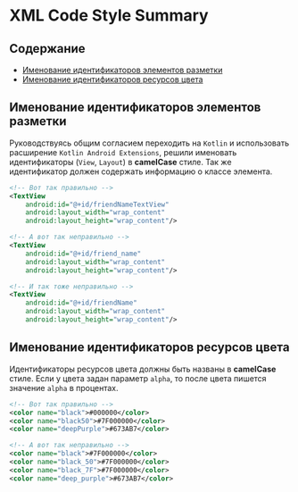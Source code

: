 # XML Code Style Summary

## Содержание
* [Именование идентификаторов элементов разметки](#Именование-идентификаторов-элементов-разметки)
* [Именование идентификаторов ресурсов цвета](#Именование-идентификаторов-ресурсов-цвета)

## Именование идентификаторов элементов разметки

Руководствуясь общим согласием переходить на `Kotlin` и использовать расширение `Kotlin Android Extensions`, решили именовать идентификаторы  (`View`, `Layout`) в **camelCase** стиле. Так же идентификатор должен содержать информацию о классе элемента.
```XML
<!-- Вот так правильно -->
<TextView
    android:id="@+id/friendNameTextView"
    android:layout_width="wrap_content"
    android:layout_height="wrap_content"/>

<!-- А вот так неправильно -->
<TextView
    android:id="@+id/friend_name"
    android:layout_width="wrap_content"
    android:layout_height="wrap_content"/>

<!-- И так тоже неправильно -->
<TextView
    android:id="@+id/friendName"
    android:layout_width="wrap_content"
    android:layout_height="wrap_content"/>
```

## Именование идентификаторов ресурсов цвета
Идентификаторы ресурсов цвета должны быть названы в **camelCase** стиле. Если у цвета задан параметр `alpha`, то после цвета пишется значение `alpha` в процентах.
```XML
<!-- Вот так правильно -->
<color name="black">#000000</color>
<color name="black50">#7F000000</color>
<color name="deepPurple">#673AB7</color>

<!-- А вот так неправильно -->
<color name="black">#7F000000</color>
<color name="black_50">#7F000000</color>
<color name="black_7F">#7F000000</color>
<color name="deep_purple">#673AB7</color>
```
